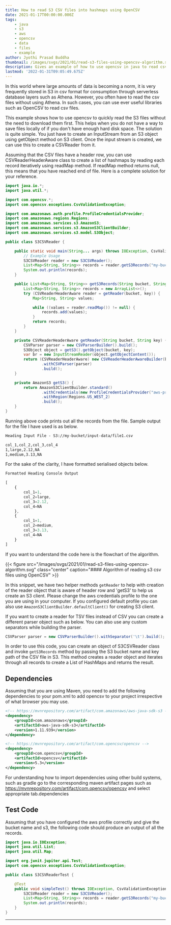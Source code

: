 ```yaml
---
title: How to read S3 CSV files into hashmaps using OpenCSV
date: 2021-01-17T00:00:00.000Z
tags:
    - java
    - s3
    - aws
    - opencsv
    - data
    - files
    - example
author: Jyothi Prasad Buddha
thumbnail: /images/svgs/2021/01/read-s3-files-using-opencsv-algorithm.svg
description: Gives an example of how to use opencsv in java to read csv files as list of hash maps from S3
lastmod: '2022-01-31T09:05:49.675Z'
---
```


In this world where large amounts of data is becoming a norm, it is very frequently stored in S3 in csv format for consumption through serverless database layers such as Athena. However, you often have to read the csv files without using Athena. In such cases, you can use ever useful libraries such as OpenCSV to read csv files.

This example shows how to use opencsv to quickly read the S3 files without the need to download them first. This helps when you do not have a way to save files locally of if you don't have enough hard disk space. The solution is quite simple. You just have to create an InputStream from an S3 object using getObject method on S3 client. Once the input stream is created, we can use this to create a CSVReader from it.
<!--more-->
Assuming that the CSV files have a header row, you can use CSVReaderHeaderAware class to create a list of hashmaps by reading each record iteratively using readMap method. If readMap method returns null, this means that you have reached end of file. Here is a complete solution for your reference.

```java
import java.io.*;
import java.util.*;

import com.opencsv.*;
import com.opencsv.exceptions.CsvValidationException;

import com.amazonaws.auth.profile.ProfileCredentialsProvider;
import com.amazonaws.regions.Regions;
import com.amazonaws.services.s3.AmazonS3;
import com.amazonaws.services.s3.AmazonS3ClientBuilder;
import com.amazonaws.services.s3.model.S3Object;

public class S3CSVReader {

    public static void main(String... args) throws IOException, CsvValidationException {
        // Example Usage
        S3CSVReader reader = new S3CSVReader();
        List<Map<String, String>> records = reader.getS3Records("my-bucket", "input-data/file1.csv");
        System.out.println(records);
    }

    public List<Map<String, String>> getS3Records(String bucket, String key) throws IOException, CsvValidationException {
        List<Map<String, String>> records = new ArrayList<>();
        try (CSVReaderHeaderAware reader = getReader(bucket, key)) {
            Map<String, String> values;

            while ((values = reader.readMap()) != null) {
                records.add(values);
            }
            return records;
        }
    }

    private CSVReaderHeaderAware getReader(String bucket, String key) {
        CSVParser parser = new CSVParserBuilder().build();
        S3Object object = getS3().getObject(bucket, key);
        var br = new InputStreamReader(object.getObjectContent());
        return (CSVReaderHeaderAware) new CSVReaderHeaderAwareBuilder(br)
                .withCSVParser(parser)
                .build();
    }

    private AmazonS3 getS3() {
        return AmazonS3ClientBuilder.standard()
                .withCredentials(new ProfileCredentialsProvider("aws-profile"))
                .withRegion(Regions.US_WEST_2)
                .build();
    }
}
```

Running above code prints out all the records from the file. Sample output for the file I have used is as below.

```md {title=true}
Heading Input File - S3://my-bucket/input-data/file1.csv
```
```md
col_1,col_2,col_3,col_4
1,large,2.12,NA
1,medium,3.13,NA
```
For the sake of the clarity, I have formatted serialised objects below.

```md {title=true}
Formatted Heading Console Output
```
```js
[
    {
        col_1=1, 
        col_2=large, 
        col_3=2.12, 
        col_4=NA
    }, 
    {
        col_1=1, 
        col_2=medium, 
        col_3=3.13, 
        col_4=NA
    }
]
```

If you want to understand the code here is the flowchart of the algorithm.

{{< figure src="/images/svgs/2021/01/read-s3-files-using-opencsv-algorithm.svg" class="center" caption="#### Algorithm of reading s3 csv files using OpenCSV" >}}

In this snippet, we have two helper methods `getReader` to help with creation of the reader object that is aware of header row and 'getS3' to help us create an S3 client. Please change the aws credentials profile to the one you are using in your computer. If you configured default profile you can also use `AmazonS3ClientBuilder.defaultClient()` for creating S3 client.

If you want to create a reader for TSV files instead of CSV you can create a different parser object such as below. You can also use any custom separators while building the parser.

```java
CSVParser parser = new CSVParserBuilder().withSeparator('\t').build();
```

In order to use this code, you can create an object of S3CSVReader class and invoke `getS3Records` method by passing the S3 bucket name and key path of the CSV file in S3. This method creates a reader object and iterates through all records to create a List of HashMaps and returns the result.

## Dependencies

Assuming that you are using Maven, you need to add the following dependencies to your pom.xml to add opencsv to your project irrespective of what browser you may use.

```xml
<!-- https://mvnrepository.com/artifact/com.amazonaws/aws-java-sdk-s3 -->
<dependency>
    <groupId>com.amazonaws</groupId>
    <artifactId>aws-java-sdk-s3</artifactId>
    <version>1.11.939</version>
</dependency>

<!-- https://mvnrepository.com/artifact/com.opencsv/opencsv -->
<dependency>
    <groupId>com.opencsv</groupId>
    <artifactId>opencsv</artifactId>
    <version>5.3</version>
</dependency>
```

For understanding how to import dependencies using other build systems, such as gradle go to the corresponding maven artifact pages such as https://mvnrepository.com/artifact/com.opencsv/opencsv and select appropriate tab.dependencies

## Test Code

Assuming that you have configured the aws profile correctly and give the bucket name and s3, the following code should produce an output of all the records.

```java
import java.io.IOException;
import java.util.List;
import java.util.Map;

import org.junit.jupiter.api.Test;
import com.opencsv.exceptions.CsvValidationException;

public class S3CSVReaderTest {

    @Test
    public void simpleTest() throws IOException, CsvValidationException {
        S3CSVReader reader = new S3CSVReader();
        List<Map<String, String>> records = reader.getS3Records("my-bucket", "input-data/input_1.txt");
        System.out.println(records);
    }
}
```


---
